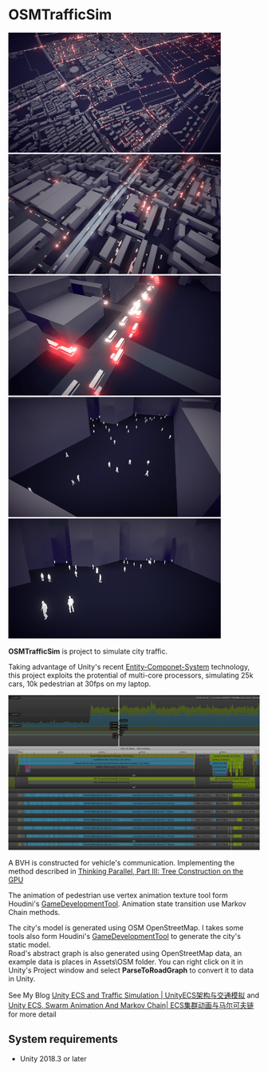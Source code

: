 OSMTrafficSim
========

![gif](Recordings/gif_animation_001.gif)
![gif](Recordings/gif_animation_002.gif)
![gif](Recordings/gif_animation_003.gif)
![gif](Recordings/gif_animation_005.gif)
![gif](Recordings/gif_animation_007.gif)

**OSMTrafficSim** is project to simulate city traffic. 

Taking advantage of Unity's recent [Entity-Componet-System](https://github.com/Unity-Technologies/EntityComponentSystemSamples) technology, this project exploits the protential of multi-core processors, simulating 25k cars, 10k pedestrian at 30fps on my laptop.

![profile](Recordings/profile.png)

A BVH is constructed for vehicle's communication. Implementing the method described in [Thinking Parallel, Part III: Tree Construction on the GPU](https://devblogs.nvidia.com/thinking-parallel-part-iii-tree-construction-gpu/)

The animation of pedestrian use vertex animation texture tool form Houdini's [GameDevelopmentTool](https://github.com/sideeffects/GameDevelopmentToolset). Animation state transition use Markov Chain methods.

The city's model is generated using OSM OpenStreetMap. I takes some tools also form Houdini's [GameDevelopmentTool](https://github.com/sideeffects/GameDevelopmentToolset) to generate the city's static model.     
Road's abstract graph is also generated using OpenStreetMap data, an example data is places in Assets\OSM folder. You can right click on it in Unity's Project window and select **ParseToRoadGraph** to convert it to data in Unity.

See My Blog [Unity ECS and Traffic Simulation | UnityECS架构与交通模拟](http://ma-yidong.com/2018/11/04/unity-ecs-and-traffic-simulation/) and [Unity ECS, Swarm Animation And Markov Chain| ECS集群动画与马尔可夫链](http://ma-yidong.com/2018/11/24/unity-ecs-swarm-animation-and-markov-chain/)for more detail

System requirements
-------------------

- Unity 2018.3 or later
